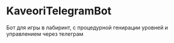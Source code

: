 # KaveoriTelegramBot
 Бот для игры в лабиринт, с процедурной генирации уровней и управлением через телеграм